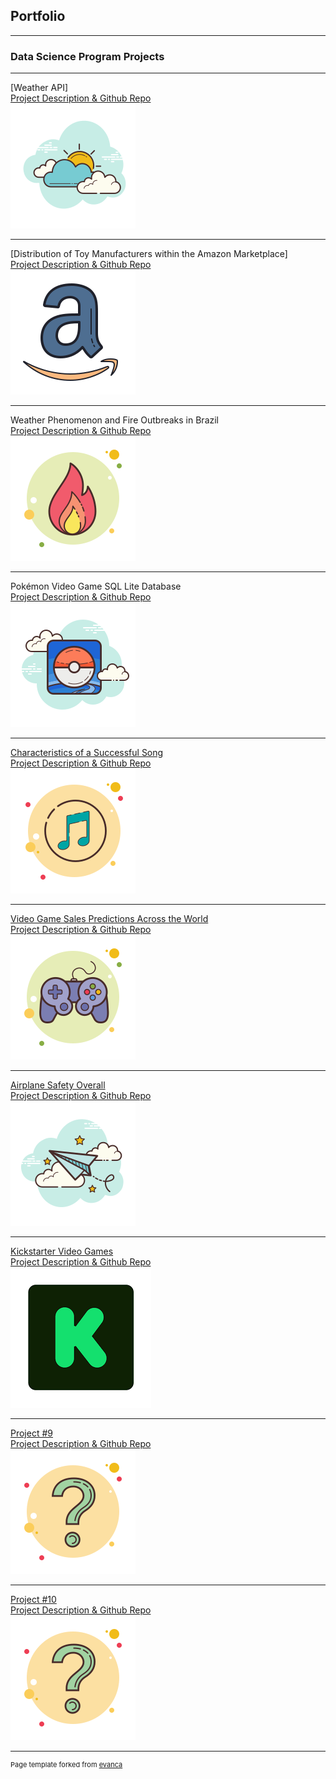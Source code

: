 ## Portfolio

---

### Data Science Program Projects
---

[Weather API]
<br> 
[Project Description & Github Repo](https://github.com/gabriel-valenzuela/Valenzuela_Gabriel_DSC510/blob/master/README.md)
<br> 
<img src="images/WeatherAPI.png?raw=true"/>

---
[Distribution of Toy Manufacturers within the Amazon Marketplace]
<br>
[Project Description & Github Repo](https://github.com/gabriel-valenzuela/Valenzuela_Gabriel_DSC520/blob/master/README.md)
<br>
<img src="images/AmazonToys.png?raw=true"/>

---
Weather Phenomenon and Fire Outbreaks in Brazil
<br>
[Project Description & Github Repo](https://github.com/gabriel-valenzuela/Valenzuela_Gabriel_DSC530/blob/master/README.md)
<br>
<img src="images/FireOutbreaks.png?raw=true"/>

---
Pokémon Video Game SQL Lite Database
<br>
[Project Description & Github Repo](https://github.com/gabriel-valenzuela/Valenzuela_Gabriel_DSC540/blob/master/README.md)
<br>
<img src="images/PokemonIcon.png?raw=true"/>

---
[Characteristics of a Successful Song](http://example.com/)
<br>
[Project Description & Github Repo](https://github.com/gabriel-valenzuela/Valenzuela_Gabriel_DSC550/blob/master/README.md)
<br>
<img src="images/PopularSong.png?raw=true"/>

---
[Video Game Sales Predictions Across the World](http://example.com/)
<br>
[Project Description & Github Repo]()
<br>
<img src="images/VideoGameIcon.png?raw=true"/>

---
[Airplane Safety Overall](http://example.com/)
<br>
[Project Description & Github Repo]()
<br>
<img src="images/AirplaneIcon.png?raw=true"/>

---
[Kickstarter Video Games](http://example.com/)
<br>
[Project Description & Github Repo]()
<br>
<img src="images/KickstaterIcon.png?raw=true"/>

---
[Project #9](http://example.com/)
<br>
[Project Description & Github Repo]()
<br>
<img src="images/QuestionMarkIcon.png?raw=true"/>

---
[Project #10](http://example.com/)
<br>
[Project Description & Github Repo]()
<br>
<img src="images/QuestionMarkIcon.png?raw=true"/>

---
<p style="font-size:11px">Page template forked from <a href="https://github.com/evanca/quick-portfolio">evanca</a></p>
<!-- Remove above link if you don't want to attibute -->
